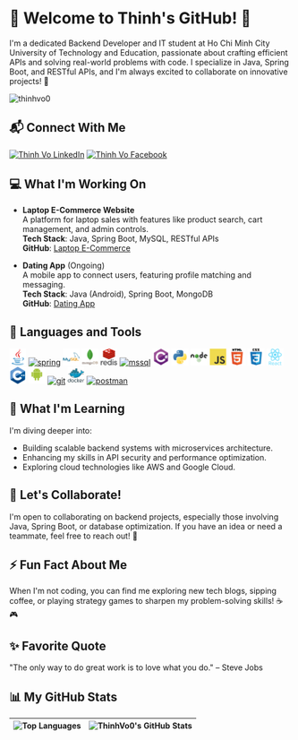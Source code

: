 # 🌟 Welcome to Thinh's GitHub! 👋

I'm a dedicated Backend Developer and IT student at Ho Chi Minh City University of Technology and Education, passionate about crafting efficient APIs and solving real-world problems with code. I specialize in Java, Spring Boot, and RESTful APIs, and I'm always excited to collaborate on innovative projects! 🚀

<p align="left"> <img src="https://komarev.com/ghpvc/?username=thinhvo0&label=Profile%20views&color=0e75b6&style=flat" alt="thinhvo0" /> </p>

## 📬 Connect With Me

<p align="left">
<a href="https://www.linkedin.com/in/th%E1%BB%8Bnh-v%C3%B5-127bb831b" target="blank"><img align="center" src="https://raw.githubusercontent.com/rahuldkjain/github-profile-readme-generator/master/src/images/icons/Social/linked-in-alt.svg" alt="Thinh Vo LinkedIn" height="30" width="40" /></a>
<a href="https://www.facebook.com/profile.php?id=100043313315714" target="blank"><img align="center" src="https://raw.githubusercontent.com/rahuldkjain/github-profile-readme-generator/master/src/images/icons/Social/facebook.svg" alt="Thinh Vo Facebook" height="30" width="40" /></a>
</p>

## 💻 What I'm Working On

- **Laptop E-Commerce Website**  
  A platform for laptop sales with features like product search, cart management, and admin controls.  
  **Tech Stack**: Java, Spring Boot, MySQL, RESTful APIs  
  **GitHub**: [Laptop E-Commerce](https://github.com/ThinhVo0/E-Commerce-Website-for-Laptop-Sales)

- **Dating App** (Ongoing)  
  A mobile app to connect users, featuring profile matching and messaging.  
  **Tech Stack**: Java (Android), Spring Boot, MongoDB  
  **GitHub**: [Dating App](https://github.com/ThinhVo0/dating-app)

## 🔧 Languages and Tools

<p align="left">
<a href="https://www.java.com" target="_blank" rel="noreferrer"><img src="https://raw.githubusercontent.com/devicons/devicon/master/icons/java/java-original.svg" alt="java" width="30" height="30"/></a>
<a href="https://spring.io/" target="_blank" rel="noreferrer"><img src="https://www.vectorlogo.zone/logos/springio/springio-icon.svg" alt="spring" width="30" height="30"/></a>
<a href="https://www.mysql.com/" target="_blank" rel="noreferrer"><img src="https://raw.githubusercontent.com/devicons/devicon/master/icons/mysql/mysql-original-wordmark.svg" alt="mysql" width="30" height="30"/></a>
<a href="https://www.mongodb.com/" target="_blank" rel="noreferrer"><img src="https://raw.githubusercontent.com/devicons/devicon/master/icons/mongodb/mongodb-original-wordmark.svg" alt="mongodb" width="30" height="30"/></a>
<a href="https://redis.io" target="_blank" rel="noreferrer"><img src="https://raw.githubusercontent.com/devicons/devicon/master/icons/redis/redis-original-wordmark.svg" alt="redis" width="30" height="30"/></a>
<a href="https://www.microsoft.com/en-us/sql-server" target="_blank" rel="noreferrer"><img src="https://www.svgrepo.com/show/303229/microsoft-sql-server-logo.svg" alt="mssql" width="30" height="30"/></a>
<a href="https://www.w3schools.com/cs/" target="_blank" rel="noreferrer"><img src="https://raw.githubusercontent.com/devicons/devicon/master/icons/csharp/csharp-original.svg" alt="csharp" width="30" height="30"/></a>
<a href="https://www.python.org" target="_blank" rel="noreferrer"><img src="https://raw.githubusercontent.com/devicons/devicon/master/icons/python/python-original.svg" alt="python" width="30" height="30"/></a>
<a href="https://nodejs.org" target="_blank" rel="noreferrer"><img src="https://raw.githubusercontent.com/devicons/devicon/master/icons/nodejs/nodejs-original-wordmark.svg" alt="nodejs" width="30" height="30"/></a>
<a href="https://developer.mozilla.org/en-US/docs/Web/JavaScript" target="_blank" rel="noreferrer"><img src="https://raw.githubusercontent.com/devicons/devicon/master/icons/javascript/javascript-original.svg" alt="javascript" width="30" height="30"/></a>
<a href="https://www.w3.org/html/" target="_blank" rel="noreferrer"><img src="https://raw.githubusercontent.com/devicons/devicon/master/icons/html5/html5-original-wordmark.svg" alt="html5" width="30" height="30"/></a>
<a href="https://www.w3schools.com/css/" target="_blank" rel="noreferrer"><img src="https://raw.githubusercontent.com/devicons/devicon/master/icons/css3/css3-original-wordmark.svg" alt="css3" width="30" height="30"/></a>
<a href="https://reactjs.org/" target="_blank" rel="noreferrer"><img src="https://raw.githubusercontent.com/devicons/devicon/master/icons/react/react-original-wordmark.svg" alt="react" width="30" height="30"/></a>
<a href="https://www.w3schools.com/cpp/" target="_blank" rel="noreferrer"><img src="https://raw.githubusercontent.com/devicons/devicon/master/icons/cplusplus/cplusplus-original.svg" alt="cplusplus" width="30" height="30"/></a>
<a href="https://developer.android.com" target="_blank" rel="noreferrer"><img src="https://raw.githubusercontent.com/devicons/devicon/master/icons/android/android-original-wordmark.svg" alt="android" width="30" height="30"/></a>
<a href="https://git-scm.com/" target="_blank" rel="noreferrer"><img src="https://www.vectorlogo.zone/logos/git-scm/git-scm-icon.svg" alt="git" width="30" height="30"/></a>
<a href="https://www.docker.com/" target="_blank" rel="noreferrer"><img src="https://raw.githubusercontent.com/devicons/devicon/master/icons/docker/docker-original-wordmark.svg" alt="docker" width="30" height="30"/></a>
<a href="https://postman.com" target="_blank" rel="noreferrer"><img src="https://www.vectorlogo.zone/logos/getpostman/getpostman-icon.svg" alt="postman" width="30" height="30"/></a>
</p>

## 🌱 What I'm Learning

I'm diving deeper into:  
- Building scalable backend systems with microservices architecture.  
- Enhancing my skills in API security and performance optimization.  
- Exploring cloud technologies like AWS and Google Cloud.  

## 🤝 Let's Collaborate!

I'm open to collaborating on backend projects, especially those involving Java, Spring Boot, or database optimization. If you have an idea or need a teammate, feel free to reach out! 📩

## ⚡ Fun Fact About Me

When I'm not coding, you can find me exploring new tech blogs, sipping coffee, or playing strategy games to sharpen my problem-solving skills! ☕🎮

## ✨ Favorite Quote

"The only way to do great work is to love what you do." – Steve Jobs

## 📊 My GitHub Stats

| ![Top Languages](https://github-readme-stats.vercel.app/api/top-langs?username=thinhvo0&show_icons=true&locale=en&layout=compact&theme=tokyonight&hide=html,css,scss) | ![ThinhVo0's GitHub Stats](https://github-readme-stats.vercel.app/api?username=thinhvo0&show_icons=true&locale=en&theme=tokyonight) |
|:---------------------------------------------------------------------------------------------------------------:|:---------------------------------------------------------------------------------------------------------------:|
